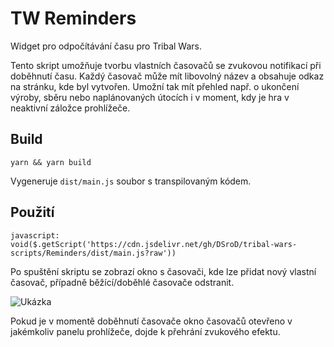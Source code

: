 # TW Reminders

Widget pro odpočítávání času pro Tribal Wars.

Tento skript umožňuje tvorbu vlastních časovačů se zvukovou notifikací při doběhnutí času. Každý časovač může mít
libovolný název a obsahuje odkaz na stránku, kde byl vytvořen. Umožní tak mít přehled např. o ukončení výroby,
sběru nebo naplánovaných útocích i v moment, kdy je hra v neaktivní záložce prohlížeče.

## Build

`yarn && yarn build`

Vygeneruje `dist/main.js` soubor s transpilovaným kódem.

## Použití

`javascript: void($.getScript('https://cdn.jsdelivr.net/gh/DSroD/tribal-wars-scripts/Reminders/dist/main.js?raw'))`

Po spuštění skriptu se zobrazí okno s časovači, kde lze přidat nový vlastní časovač, případně běžící/doběhlé časovače odstranit.

![Ukázka](/tribal-wars-scripts/img/reminders.png)

Pokud je v momentě doběhnutí časovače okno časovačů otevřeno v jakémkoliv panelu prohlížeče, dojde k přehrání zvukového efektu.